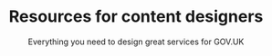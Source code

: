 ---
layout: role-index-content-designer
title: Resources for content designers
subtitle: Everything you need to design great services for GOV.UK
audience: content-designers
hero: GOV.UK design principles
breadcrumbs:
  -
    title: Home
    url: /service-manual
---